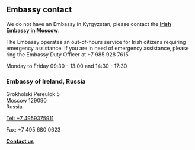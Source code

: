 ## Embassy contact

We do not have an Embassy in Kyrgyzstan, please contact the [**Irish Embassy in Moscow**](https://www.dfa.ie/irish-embassy/russia/contact-us/).

The Embassy operates an out-of-hours service for Irish citizens requiring emergency assistance. If you are in need of emergency assistance, please ring the Embassy Duty Officer at +7 985 928 7615

Monday to Friday 09:30 - 13:00 and 14:30 - 17:30

### Embassy of Ireland, Russia

Grokholski Pereulok 5   
Moscow 129090   
Russia

[Tel: +7 4959375911](tel:+74959375911)

Fax: +7 495 680 0623

[**Contact us**](/en/moscow/contact-us/)
